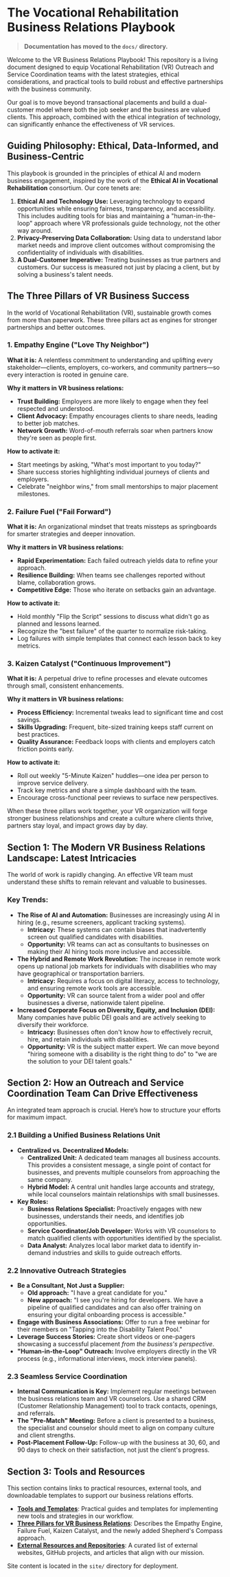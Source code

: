 # The Vocational Rehabilitation Business Relations Playbook
> **Documentation has moved to the `docs/` directory.**


Welcome to the VR Business Relations Playbook! This repository is a living document designed to equip Vocational Rehabilitation (VR) Outreach and Service Coordination teams with the latest strategies, ethical considerations, and practical tools to build robust and effective partnerships with the business community.

Our goal is to move beyond transactional placements and build a dual-customer model where both the job seeker and the business are valued clients. This approach, combined with the ethical integration of technology, can significantly enhance the effectiveness of VR services.

## Guiding Philosophy: Ethical, Data-Informed, and Business-Centric

This playbook is grounded in the principles of ethical AI and modern business engagement, inspired by the work of the **Ethical AI in Vocational Rehabilitation** consortium. Our core tenets are:

1.  **Ethical AI and Technology Use:** Leveraging technology to expand opportunities while ensuring fairness, transparency, and accessibility. This includes auditing tools for bias and maintaining a "human-in-the-loop" approach where VR professionals guide technology, not the other way around.
2.  **Privacy-Preserving Data Collaboration:** Using data to understand labor market needs and improve client outcomes without compromising the confidentiality of individuals with disabilities.
3.  **A Dual-Customer Imperative:** Treating businesses as true partners and customers. Our success is measured not just by placing a client, but by solving a business's talent needs.

## The Three Pillars of VR Business Success

In the world of Vocational Rehabilitation (VR), sustainable growth comes from more than paperwork. These three pillars act as engines for stronger partnerships and better outcomes.

### 1. Empathy Engine ("Love Thy Neighbor")

**What it is:**
A relentless commitment to understanding and uplifting every stakeholder—clients, employers, co-workers, and community partners—so every interaction is rooted in genuine care.

**Why it matters in VR business relations:**
* **Trust Building:** Employers are more likely to engage when they feel respected and understood.
* **Client Advocacy:** Empathy encourages clients to share needs, leading to better job matches.
* **Network Growth:** Word-of-mouth referrals soar when partners know they're seen as people first.

**How to activate it:**
* Start meetings by asking, "What's most important to you today?"
* Share success stories highlighting individual journeys of clients and employers.
* Celebrate "neighbor wins," from small mentorships to major placement milestones.

### 2. Failure Fuel ("Fail Forward")

**What it is:**
An organizational mindset that treats missteps as springboards for smarter strategies and deeper innovation.

**Why it matters in VR business relations:**
* **Rapid Experimentation:** Each failed outreach yields data to refine your approach.
* **Resilience Building:** When teams see challenges reported without blame, collaboration grows.
* **Competitive Edge:** Those who iterate on setbacks gain an advantage.

**How to activate it:**
* Hold monthly "Flip the Script" sessions to discuss what didn't go as planned and lessons learned.
* Recognize the "best failure" of the quarter to normalize risk-taking.
* Log failures with simple templates that connect each lesson back to key metrics.

### 3. Kaizen Catalyst ("Continuous Improvement")

**What it is:**
A perpetual drive to refine processes and elevate outcomes through small, consistent enhancements.

**Why it matters in VR business relations:**
* **Process Efficiency:** Incremental tweaks lead to significant time and cost savings.
* **Skills Upgrading:** Frequent, bite-sized training keeps staff current on best practices.
* **Quality Assurance:** Feedback loops with clients and employers catch friction points early.

**How to activate it:**
* Roll out weekly "5-Minute Kaizen" huddles—one idea per person to improve service delivery.
* Track key metrics and share a simple dashboard with the team.
* Encourage cross-functional peer reviews to surface new perspectives.

When these three pillars work together, your VR organization will forge stronger business relationships and create a culture where clients thrive, partners stay loyal, and impact grows day by day.

## Section 1: The Modern VR Business Relations Landscape: Latest Intricacies

The world of work is rapidly changing. An effective VR team must understand these shifts to remain relevant and valuable to businesses.

### Key Trends:

* **The Rise of AI and Automation:** Businesses are increasingly using AI in hiring (e.g., resume screeners, applicant tracking systems).
    * **Intricacy:** These systems can contain biases that inadvertently screen out qualified candidates with disabilities.
    * **Opportunity:** VR teams can act as consultants to businesses on making their AI hiring tools more inclusive and accessible.
* **The Hybrid and Remote Work Revolution:** The increase in remote work opens up national job markets for individuals with disabilities who may have geographical or transportation barriers.
    * **Intricacy:** Requires a focus on digital literacy, access to technology, and ensuring remote work tools are accessible.
    * **Opportunity:** VR can source talent from a wider pool and offer businesses a diverse, nationwide talent pipeline.
* **Increased Corporate Focus on Diversity, Equity, and Inclusion (DEI):** Many companies have public DEI goals and are actively seeking to diversify their workforce.
    * **Intricacy:** Businesses often don't know *how* to effectively recruit, hire, and retain individuals with disabilities.
    * **Opportunity:** VR is the subject matter expert. We can move beyond "hiring someone with a disability is the right thing to do" to "we are the solution to your DEI talent goals."

## Section 2: How an Outreach and Service Coordination Team Can Drive Effectiveness

An integrated team approach is crucial. Here’s how to structure your efforts for maximum impact.

### 2.1 Building a Unified Business Relations Unit

* **Centralized vs. Decentralized Models:**
    * **Centralized Unit:** A dedicated team manages all business accounts. This provides a consistent message, a single point of contact for businesses, and prevents multiple counselors from approaching the same company.
    * **Hybrid Model:** A central unit handles large accounts and strategy, while local counselors maintain relationships with small businesses.
* **Key Roles:**
    * **Business Relations Specialist:** Proactively engages with new businesses, understands their needs, and identifies job opportunities.
    * **Service Coordinator/Job Developer:** Works with VR counselors to match qualified clients with opportunities identified by the specialist.
    * **Data Analyst:** Analyzes local labor market data to identify in-demand industries and skills to guide outreach efforts.

### 2.2 Innovative Outreach Strategies

* **Be a Consultant, Not Just a Supplier:**
    * **Old approach:** "I have a great candidate for you."
    * **New approach:** "I see you're hiring for developers. We have a pipeline of qualified candidates and can also offer training on ensuring your digital onboarding process is accessible."
* **Engage with Business Associations:** Offer to run a free webinar for their members on "Tapping into the Disability Talent Pool."
* **Leverage Success Stories:** Create short videos or one-pagers showcasing a successful placement *from the business's perspective*.
* **"Human-in-the-Loop" Outreach:** Involve employers directly in the VR process (e.g., informational interviews, mock interview panels).

### 2.3 Seamless Service Coordination

* **Internal Communication is Key:** Implement regular meetings between the business relations team and VR counselors. Use a shared CRM (Customer Relationship Management) tool to track contacts, openings, and referrals.
* **The "Pre-Match" Meeting:** Before a client is presented to a business, the specialist and counselor should meet to align on company culture and client strengths.
* **Post-Placement Follow-Up:** Follow-up with the business at 30, 60, and 90 days to check on their satisfaction, not just the client's progress.

## Section 3: Tools and Resources

This section contains links to practical resources, external tools, and downloadable templates to support our business relations efforts.

* **[Tools and Templates](./docs/Tools/Using-External-Tools.html)**: Practical guides and templates for implementing new tools and strategies in our workflow.
* **[Three Pillars for VR Business Relations](./docs/Three-Pillars.html)**: Describes the Empathy Engine, Failure Fuel, Kaizen Catalyst, and the newly added Shepherd's Compass approach.
* **[External Resources and Repositories](./docs/Resources/External-Resources.html)**: A curated list of external websites, GitHub projects, and articles that align with our mission.

Site content is located in the `site/` directory for deployment.
